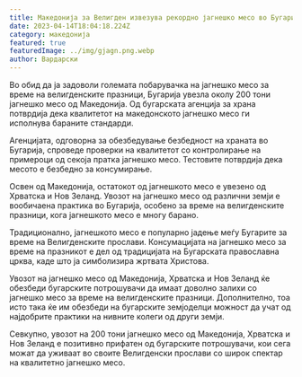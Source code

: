 ```yaml
---
title: Македонија за Велигден извезува рекордно јагнешко месо во Бугарија
date: 2023-04-14T18:04:18.224Z
category: македонија
featured: true
featuredImage: ../img/gjagn.png.webp
author: Вардарски
---
```


Во обид да ја задоволи големата побарувачка на јагнешко месо за време на велигденските празници, Бугарија увезла околу 200 тони јагнешко месо од Македонија. Од бугарската агенција за храна потврдија дека квалитетот на македонското јагнешко месо ги исполнува бараните стандарди.

Агенцијата, одговорна за обезбедување безбедност на храната во Бугарија, спроведе проверки на квалитетот со контролирање на примероци од секоја пратка јагнешко месо. Тестовите потврдија дека месото е безбедно за консумирање.

Освен од Македонија, остатокот од јагнешкото месо е увезено од Хрватска и Нов Зеланд. Увозот на јагнешко месо од различни земји е вообичаена практика во Бугарија, особено за време на велигденските празници, кога јагнешкото месо е многу барано.

Традиционално, јагнешкото месо е популарно јадење меѓу Бугарите за време на Велигденските прослави. Консумацијата на јагнешко месо за време на празникот е дел од традицијата на Бугарската православна црква, каде што ја симболизира жртвата Христова.

Увозот на јагнешко месо од Македонија, Хрватска и Нов Зеланд ќе обезбеди бугарските потрошувачи да имаат доволно залихи со јагнешко месо за време на велигденските празници. Дополнително, тоа исто така ќе им обезбеди на бугарските земјоделци можност да учат од најдобрите практики на нивните колеги од други земји.

Севкупно, увозот на 200 тони јагнешко месо од Македонија, Хрватска и Нов Зеланд е позитивно прифатен од бугарските потрошувачи, кои сега можат да уживаат во своите Велигденски прослави со широк спектар на квалитетно јагнешко месо.
